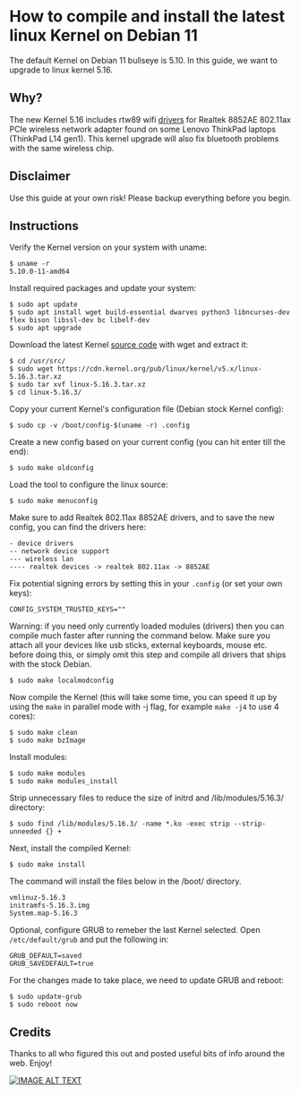 # How to compile and install the latest linux Kernel on Debian 11

The default Kernel on Debian 11 bullseye is 5.10. In this guide, we want to upgrade to linux kernel 5.16.

## Why?
The new Kernel 5.16 includes rtw89 wifi [drivers](https://git.kernel.org/pub/scm/linux/kernel/git/kvalo/wireless-drivers-next.git/commit/?id=e3ec7017f6a20d12ddd9fe23d345ebb7b8c104dd) for Realtek 8852AE 802.11ax PCIe wireless network adapter found on some Lenovo ThinkPad laptops (ThinkPad L14 gen1). This kernel upgrade will also fix bluetooth problems with the same wireless chip.

## Disclaimer
Use this guide at your own risk! Please backup everything before you begin.

## Instructions
Verify the Kernel version on your system with uname:
```
$ uname -r
5.10.0-11-amd64
```

Install required packages and update your system:
```
$ sudo apt update
$ sudo apt install wget build-essential dwarves python3 libncurses-dev flex bison libssl-dev bc libelf-dev
$ sudo apt upgrade
```

Download the latest Kernel [source code](https://cdn.kernel.org/pub/linux/kernel/v5.x/) with wget and extract it:
```
$ cd /usr/src/
$ sudo wget https://cdn.kernel.org/pub/linux/kernel/v5.x/linux-5.16.3.tar.xz
$ sudo tar xvf linux-5.16.3.tar.xz
$ cd linux-5.16.3/
```

Copy your current Kernel's configuration file (Debian stock Kernel config):
```
$ sudo cp -v /boot/config-$(uname -r) .config
```

Create a new config based on your current config (you can hit enter till the end):
```
$ sudo make oldconfig
```

Load the tool to configure the linux source:
```
$ sudo make menuconfig
```
Make sure to add Realtek 802.11ax 8852AE drivers, and to save the new config, you can find the drivers here:
```
- device drivers
-- network device support
--- wireless lan
---- realtek devices -> realtek 802.11ax -> 8852AE
```

Fix potential signing errors by setting this in your `.config` (or set your own keys):
```
CONFIG_SYSTEM_TRUSTED_KEYS=""
```

Warning: if you need only currently loaded modules (drivers) then you can compile much faster after running the command below. Make sure you attach all your devices like usb sticks, external keyboards, mouse etc. before doing this, or simply omit this step and compile all drivers that ships with the stock Debian.
```
$ sudo make localmodconfig
```

Now compile the Kernel (this will take some time, you can speed it up by using the `make` in parallel mode with -j flag, for example `make -j4` to use 4 cores):
```
$ sudo make clean
$ sudo make bzImage
```

Install modules:
```
$ sudo make modules
$ sudo make modules_install
```

Strip unnecessary files to reduce the size of initrd and /lib/modules/5.16.3/ directory:
```
$ sudo find /lib/modules/5.16.3/ -name *.ko -exec strip --strip-unneeded {} +
```

Next, install the compiled Kernel:
```
$ sudo make install
```

The command will install the files below in the /boot/ directory.
```
vmlinuz-5.16.3
initramfs-5.16.3.img
System.map-5.16.3
```

Optional, configure GRUB to remeber the last Kernel selected. Open `/etc/default/grub` and put the following in:
```
GRUB_DEFAULT=saved
GRUB_SAVEDEFAULT=true
```

For the changes made to take place, we need to update GRUB and reboot:
```
$ sudo update-grub
$ sudo reboot now
```

## Credits
Thanks to all who figured this out and posted useful bits of info around the web. Enjoy!

[![IMAGE ALT TEXT](http://img.youtube.com/vi/Q4MymPStabI/0.jpg)](http://www.youtube.com/watch?v=Q4MymPStabI "Blind (Frankie Knuckles Remix)")
